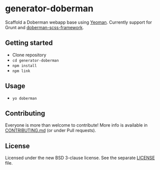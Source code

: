 # generator-doberman

Scaffold a Doberman webapp base using [Yeoman](http://yeoman.io/). Currently support for Grunt and [doberman-scss-framework](https://github.com/doberman/dbrmn-scss-framework).

## Getting started

- Clone repository
- `cd generator-doberman`
- `npm install`
- `npm link`

## Usage

- `yo doberman`

## Contributing

Everyone is more than welcome to contribute! More info is available in [CONTRIBUTING.md](CONTRIBUTING.md) (or under Pull requests).

## License

Licensed under the new BSD 3-clause license. See the separate [LICENSE](LICENSE) file.
